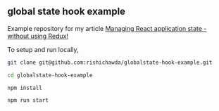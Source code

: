 ## global state hook example

Example repository for my article [Managing React application state - without using Redux!](https://rishikc.com/articles/managing-react-application-state-without-redux)

To setup and run locally,

```bash
git clone git@github.com:rishichawda/globalstate-hook-example.git

cd globalstate-hook-example

npm install

npm run start
```
